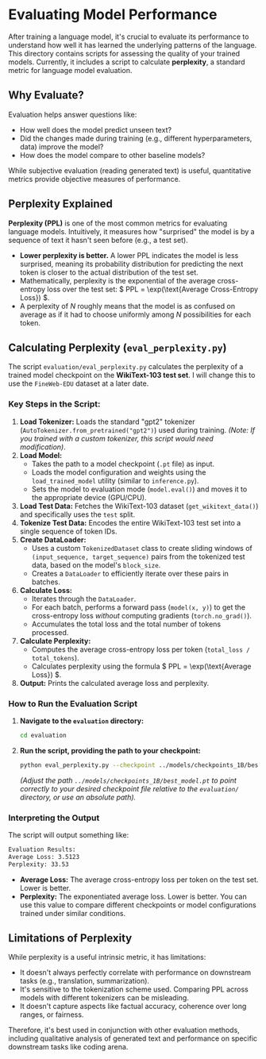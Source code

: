# Evaluating Model Performance

After training a language model, it's crucial to evaluate its performance to understand how well it has learned the underlying patterns of the language. This directory contains scripts for assessing the quality of your trained models. Currently, it includes a script to calculate **perplexity**, a standard metric for language model evaluation.

## Why Evaluate?

Evaluation helps answer questions like:
* How well does the model predict unseen text?
* Did the changes made during training (e.g., different hyperparameters, data) improve the model?
* How does the model compare to other baseline models?

While subjective evaluation (reading generated text) is useful, quantitative metrics provide objective measures of performance.

## Perplexity Explained

**Perplexity (PPL)** is one of the most common metrics for evaluating language models. Intuitively, it measures how "surprised" the model is by a sequence of text it hasn't seen before (e.g., a test set).

* **Lower perplexity is better.** A lower PPL indicates the model is less surprised, meaning its probability distribution for predicting the next token is closer to the actual distribution of the test set.
* Mathematically, perplexity is the exponential of the average cross-entropy loss over the test set: $ PPL = \exp(\text{Average Cross-Entropy Loss}) $.
* A perplexity of $N$ roughly means that the model is as confused on average as if it had to choose uniformly among $N$ possibilities for each token.

## Calculating Perplexity (`eval_perplexity.py`)

The script `evaluation/eval_perplexity.py` calculates the perplexity of a trained model checkpoint on the **WikiText-103 test set**. I will change this to use the `FineWeb-EDU` dataset at a later date.

### Key Steps in the Script:

1.  **Load Tokenizer:** Loads the standard "gpt2" tokenizer (`AutoTokenizer.from_pretrained("gpt2")`) used during training. *(Note: If you trained with a custom tokenizer, this script would need modification)*.
2.  **Load Model:**
    * Takes the path to a model checkpoint (`.pt` file) as input.
    * Loads the model configuration and weights using the `load_trained_model` utility (similar to `inference.py`).
    * Sets the model to evaluation mode (`model.eval()`) and moves it to the appropriate device (GPU/CPU).
3.  **Load Test Data:** Fetches the WikiText-103 dataset (`get_wikitext_data()`) and specifically uses the `test` split.
4.  **Tokenize Test Data:** Encodes the entire WikiText-103 test set into a single sequence of token IDs.
5.  **Create DataLoader:**
    * Uses a custom `TokenizedDataset` class to create sliding windows of `(input_sequence, target_sequence)` pairs from the tokenized test data, based on the model's `block_size`.
    * Creates a `DataLoader` to efficiently iterate over these pairs in batches.
6.  **Calculate Loss:**
    * Iterates through the `DataLoader`.
    * For each batch, performs a forward pass (`model(x, y)`) to get the cross-entropy loss *without* computing gradients (`torch.no_grad()`).
    * Accumulates the total loss and the total number of tokens processed.
7.  **Calculate Perplexity:**
    * Computes the average cross-entropy loss per token (`total_loss / total_tokens`).
    * Calculates perplexity using the formula $ PPL = \exp(\text{Average Loss}) $.
8.  **Output:** Prints the calculated average loss and perplexity.

### How to Run the Evaluation Script

1.  **Navigate to the `evaluation` directory:**
    ```bash
    cd evaluation
    ```
2.  **Run the script, providing the path to your checkpoint:**
    ```bash
    python eval_perplexity.py --checkpoint ../models/checkpoints_1B/best_model.pt
    ```
    *(Adjust the path `../models/checkpoints_1B/best_model.pt` to point correctly to your desired checkpoint file relative to the `evaluation/` directory, or use an absolute path).*

### Interpreting the Output

The script will output something like:
```bash
Evaluation Results:
Average Loss: 3.5123
Perplexity: 33.53
```

* **Average Loss:** The average cross-entropy loss per token on the test set. Lower is better.
* **Perplexity:** The exponentiated average loss. Lower is better. You can use this value to compare different checkpoints or model configurations trained under similar conditions.

## Limitations of Perplexity

While perplexity is a useful intrinsic metric, it has limitations:
* It doesn't always perfectly correlate with performance on downstream tasks (e.g., translation, summarization).
* It's sensitive to the tokenization scheme used. Comparing PPL across models with different tokenizers can be misleading.
* It doesn't capture aspects like factual accuracy, coherence over long ranges, or fairness.

Therefore, it's best used in conjunction with other evaluation methods, including qualitative analysis of generated text and performance on specific downstream tasks like coding arena.
